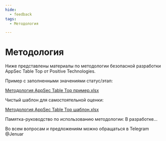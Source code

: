 ```yaml
---
hide:
  - feedback
tags:
  - Методология

---
```


# **Методология**

Ниже представлены материалы по методологии безопасной разработки AppSec Table Top от Positive Technologies. 

Пример с заполненными значениями статус/этап:

[Методология AppSec Table Top пример.xlsx](https://github.com/user-attachments/files/16963090/AppSec.Table.Top.xlsx)

Чистый шаблон для самостоятельной оценки:

[Методология AppSec Table Top шаблон.xlsx](https://github.com/user-attachments/files/16963084/AppSec.Table.Top.xlsx)

Памятка-руководство по использованию методологии: В разработке...

Во всем вопросам и предложениям можно обращаться в Telegram @Jenuar

